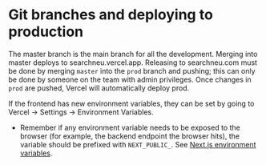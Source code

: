 # Git branches and deploying to production

The master branch is the main branch for all the development. Merging into master deploys to searchneu.vercel.app. Releasing to searchneu.com must be done by merging `master` into the `prod` branch and pushing; this can only be done by someone on the team with admin privileges. Once changes in `prod` are pushed, Vercel will automatically deploy prod.

If the frontend has new environment variables, they can be set by going to Vercel -> Settings -> Environment Variables.

- Remember if any environment variable needs to be exposed to the browser (for example, the backend endpoint the browser hits), the variable should be prefixed with `NEXT_PUBLIC_`. See [Next.js environment variables](NEXT_PUBLIC_GRAPHQL_ENDPOINT).
